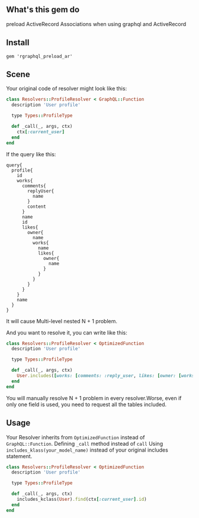 ## What's this gem do

preload ActiveRecord Associations when using graphql and ActiveRecord

## Install

`gem 'rgraphql_preload_ar'`

## Scene

Your original code of resolver might look like this: 

```ruby
class Resolvers::ProfileResolver < GraphQL::Function
  description 'User profile'

  type Types::ProfileType

  def _call(_, args, ctx)
    ctx[:current_user]
  end
end
```

If the query like this:
```
query{
  profile{
    id
    works{
      comments{
        replyUser{
          name
        }
        content
      }
      name
      id
      likes{
        owner{
          name
          works{
            name
            likes{
              owner{
                name
              }
            }
          }
        }
      }
    }
    name
  }
}
```

It will cause Multi-level nested N + 1 problem.

And you want to resolve it, you can write like this:

```ruby
class Resolvers::ProfileResolver < OptimizedFunction
  description 'User profile'

  type Types::ProfileType

  def _call(_, args, ctx)
    User.includes([works: [comments: :reply_user, likes: [owner: [works: [likes: :owner]]]]]).find(ctx[:current_user].id)
  end
end
```

You will manually resolve N + 1 problem in every resolver.Worse, even if only one field is used, you need to request all the tables included.

## Usage

Your Resolver inherits from `OptimizedFunction` instead of `GraphQL::Function`.
Defining `_call` method instead of `call`
Using `includes_klass(your_model_name)` instead of your original includes statement.


```ruby
class Resolvers::ProfileResolver < OptimizedFunction
  description 'User profile'

  type Types::ProfileType

  def _call(_, args, ctx)
    includes_kclass(User).find(ctx[:current_user].id)
  end
end
```
